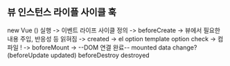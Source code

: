 ## 뷰 인스턴스 라이플 사이클 훅

new Vue () 실행 ->
이벤트 라이프 사이클 정의 ->
beforeCreate ->
뷰에서 필요한 내용 주입, 반응성 등 읽혀짐 ->
created ->
el option template option check ->
컴파일 ! ->
boforeMount ->
--DOM 연결 완료--
mounted
data change?
(beforeUpdate
updated)
beforeDestroy
destroyed
